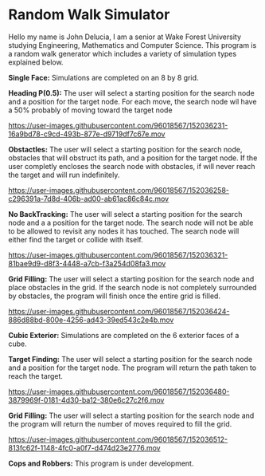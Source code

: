 # Random Walk Simulator

Hello my name is John Delucia, I am a senior at Wake Forest University studying Engineering, Mathematics and Computer Science. 
This program is a random walk generator which includes a variety of simulation types explained below. 

**Single Face:** Simulations are completed on an 8 by 8 grid.

**Heading P(0.5):** The user will select a starting position for the search node and a position for the target node. 
  For each move, the search node wil have a 50% probably of moving toward the target node

https://user-images.githubusercontent.com/96018567/152036231-16a9bd78-c9cd-493b-877e-d9719df7c67e.mov

**Obstactles:** The user will select a starting position for the search node, obstacles that will obstruct its path, and a position for the target node. 
  If the user completly encloses the search node with obstacles, if will never reach the target and will run indefinitely. 

https://user-images.githubusercontent.com/96018567/152036258-c296391a-7d8d-406b-ad00-ab61ac86c84c.mov
  
**No BackTracking:** The user will select a starting position for the search node and a a position for the target node. 
  The search node will not be able to be allowed to revisit any nodes it has touched. The search node will either find the target or collide with itself.

https://user-images.githubusercontent.com/96018567/152036321-81bae9d9-d8f3-4448-a7cb-f3a254d08fa3.mov

**Grid Filling:** The user will select a starting position for the search node and place obstacles in the grid. 
  If the search node is not completely surrounded by obstacles, the program will finish once the entire grid is filled. 

https://user-images.githubusercontent.com/96018567/152036424-886d88bd-800e-4256-ad43-39ed543c2e4b.mov

**Cubic Exterior:** Simulations are completed on the 6 exterior faces of a cube.

**Target Finding:** The user will select a starting position for the search node and a position for the target node. 
  The program will return the path taken to reach the target.

https://user-images.githubusercontent.com/96018567/152036480-3879969f-0181-4d30-ba12-380e6c27c2f6.mov

**Grid Filling:** The user will select a starting position for the search node and the program will return the number of moves required to fill the grid.
  
https://user-images.githubusercontent.com/96018567/152036512-813fc62f-1148-4fc0-a0f7-d474d23e2776.mov

**Cops and Robbers:** This program is under development. 

